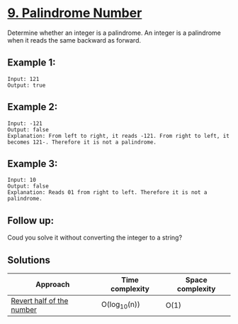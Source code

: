 # [9. Palindrome Number](https://leetcode.com/problems/palindrome-number/)

Determine whether an integer is a palindrome. An integer is a palindrome when it reads the same backward as forward.

## Example 1:

```
Input: 121
Output: true
```

## Example 2:

```
Input: -121
Output: false
Explanation: From left to right, it reads -121. From right to left, it becomes 121-. Therefore it is not a palindrome.
```

## Example 3:

```
Input: 10
Output: false
Explanation: Reads 01 from right to left. Therefore it is not a palindrome.
```

## Follow up:

Coud you solve it without converting the integer to a string?

## Solutions

|   Approach  | Time complexity | Space complexity |
|-------------|-----------------|------------------|
| [Revert half of the number](solution1.md) | O(log<sub>10</sub>(n)) | O(1) |
